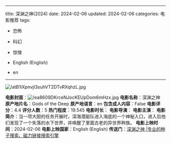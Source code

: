 
---
title: 深渊之神(2024)
date: 2024-02-06
updated: 2024-02-06
categories: 电影推荐
tags:

- 恐怖
- 科幻
- 惊悚

- English (English)
- en
---

<img src="https://image.tmdb.org/t/p/original/atB1iXpnvjI3suhVT2DTvRXqhzL.jpg" alt="/atB1iXpnvjI3suhVT2DTvRXqhzL.jpg" title="/atB1iXpnvjI3suhVT2DTvRXqhzL.jpg">

**电影封面**：<img src="https://image.tmdb.org/t/p/w200/ea8609DKrceNJocKEUpDom6mHzx.jpg" alt="/ea8609DKrceNJocKEUpDom6mHzx.jpg" title="/ea8609DKrceNJocKEUpDom6mHzx.jpg">
**电影名称**：深渊之神
**原产地片名**：Gods of the Deep
**原产地语言**：en
**包含成人内容**：False
**电影评分**：4.4
**评分人数**：5
**热门程度**：19.545
**电影时长**：
**电影导演**：
**电影主演**：
**电影简介**：当一项大胆的任务开展时，深海潜艇队进入海底的一个神秘入口，进入后他们发现了一个失落的水下世界，并唤醒了里面古老的异世界种族。
**电影上映时间**：2024-02-06
**电影上映国家**：English (English)
**传送门**：[深渊之神 |专业的种子搜索、磁力链接搜索引擎](https://movie.amd794.com:2083/?search=Gods%20of%20the%20Deep&ordering=&mode=match_phrase&page_size=10&page=1)

